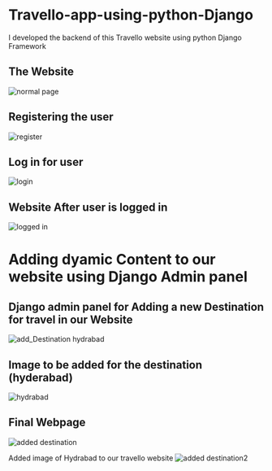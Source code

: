 # Travello-app-using-python-Django
I developed the backend of this Travello website using python Django Framework 

## The Website
![normal page](https://user-images.githubusercontent.com/77961609/144689237-7c33e5c9-f7ce-46e2-94f1-97a38f42c2b5.PNG)

## Registering the user
![register](https://user-images.githubusercontent.com/77961609/144690260-2fdd6352-3d6a-4284-9827-460e8d34f06e.PNG)

## Log in for user
![login](https://user-images.githubusercontent.com/77961609/144690398-a43e56f4-2a88-4fcc-b05d-82df7f6138c2.PNG)

## Website After user is logged in
![logged in](https://user-images.githubusercontent.com/77961609/144690451-7b20e777-9db7-4f5c-aef5-84907d6fb19c.PNG)

# Adding dyamic Content to our website using Django Admin panel

## Django admin panel for Adding a new Destination for travel in our Website
![add_Destination hydrabad](https://user-images.githubusercontent.com/77961609/144690590-9a3e8862-3ad4-4a8f-a18c-feb9f29d4e72.PNG)

## Image to be added for the destination (hyderabad)
![hydrabad](https://user-images.githubusercontent.com/77961609/144690709-52705f8f-cd1d-4e96-8523-5bfb2da36e2b.jpg)

## Final Webpage
![added destination](https://user-images.githubusercontent.com/77961609/144690849-1fe3a37d-3b96-4640-8ae3-fba306b7030e.PNG)

Added image of Hydrabad to our travello website
![added destination2](https://user-images.githubusercontent.com/77961609/144690918-7a7b54e9-debb-43d5-9215-d49ce42c1b21.PNG)
